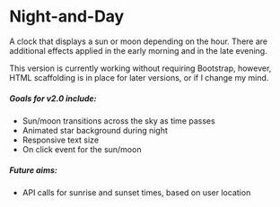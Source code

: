 # Night-and-Day
A clock that displays a sun or moon depending on the hour.  There are additional effects applied in the early morning and in the late evening.

This version is currently working without requiring Bootstrap, however, HTML scaffolding is in place for later versions, or if I change my mind.

##### Goals for v2.0 include:
<ul>
  <li>Sun/moon transitions across the sky as time passes</li>
  <li>Animated star background during night</li>
  <li>Responsive text size</li>
  <li>On click event for the sun/moon</li>
</ul>

##### Future aims:
<ul>
  <li>API calls for sunrise and sunset times, based on user location </li>
</ul>
